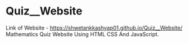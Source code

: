 # Quiz__Website
Link of Website - https://shwetankkashyap01.github.io/Quiz__Website/
Mathematics Quiz Website Using HTML CSS And JavaScript.
